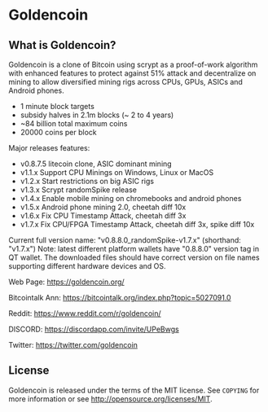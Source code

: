 Goldencoin
================================


What is Goldencoin?
----------------

Goldencoin is a clone of Bitcoin using scrypt as a proof-of-work algorithm with enhanced features to protect against 51% attack 
and decentralize on mining to allow diversified mining rigs across CPUs, GPUs, ASICs and Android phones.
 - 1 minute block targets
 - subsidy halves in 2.1m blocks (~ 2 to 4 years)
 - ~84 billion total maximum coins
 - 20000 coins per block

Major releases features:
 - v0.8.7.5 litecoin clone, ASIC dominant mining
 - v1.1.x Support CPU Minings on Windows, Linux or MacOS
 - v1.2.x Start restrictions on big ASIC rigs
 - v1.3.x Scrypt randomSpike release
 - v1.4.x Enable mobile mining on chromebooks and android phones
 - v1.5.x Android phone mining 2.0, cheetah diff 10x
 - v1.6.x Fix CPU Timestamp Attack, cheetah diff 3x
 - v1.7.x Fix CPU/FPGA Timestamp Attack, cheetah diff 3x, spike diff 10x

Current full version name: "v0.8.8.0_randomSpike-v1.7.x" (shorthand: "v1.7.x")
Note: latest different platform wallets have "0.8.8.0" version tag in QT wallet.  The downloaded files should have correct version on file names supporting different hardware devices and OS.

Web Page: https://goldencoin.org/

Bitcointalk Ann: https://bitcointalk.org/index.php?topic=5027091.0

Reddit: https://www.reddit.com/r/goldencoin/

DISCORD: https://discordapp.com/invite/UPeBwgs

Twitter: https://twitter.com/goldencoin

License
-------

Goldencoin is released under the terms of the MIT license. See `COPYING` for more
information or see http://opensource.org/licenses/MIT.


